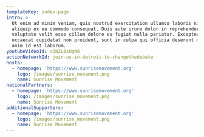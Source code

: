 ```yaml
---
templateKey: index-page
intro: >-
  Ut enim ad minim veniam, quis nostrud exercitation ullamco laboris nisi ut
  aliquip ex ea commodo consequat. Duis aute irure dolor in reprehenderit in
  voluptate velit esse cillum dolore eu fugiat nulla pariatur. Excepteur sint
  occaecat cupidatat non proident, sunt in culpa qui officia deserunt mollit
  anim id est laborum.
youtubeVideoId: cON2L0sUqW0
actionNetworkId: join-us-in-detroit-to-changethedebate
hosts:
  - homepage: 'https://www.sunrisemovement.org'
    logo: /images/sunrise_movement.png
    name: Sunrise Movement
nationalPartners:
  - homepage: 'https://www.sunrisemovement.org'
    logo: /images/sunrise_movement.png
    name: Sunrise Movement
additionalSupporters:
  - homepage: 'https://www.sunrisemovement.org'
    logo: /images/sunrise_movement.png
    name: Sunrise Movement
---
```


